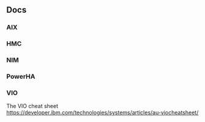 ## Docs

### AIX

### HMC

### NIM

### PowerHA

### VIO

The VIO cheat sheet  
https://developer.ibm.com/technologies/systems/articles/au-viocheatsheet/
